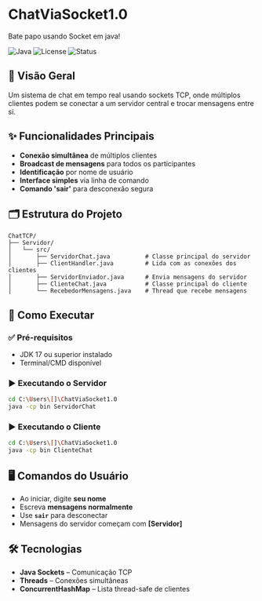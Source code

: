 # ChatViaSocket1.0
Bate papo usando Socket em java!

![Java](https://img.shields.io/badge/Java-17%2B-blue)
![License](https://img.shields.io/badge/License-MIT-green)
![Status](https://img.shields.io/badge/Status-Completado-brightgreen)

## 📌 Visão Geral

Um sistema de chat em tempo real usando sockets TCP, onde múltiplos clientes podem se conectar a um servidor central e trocar mensagens entre si.

## ✨ Funcionalidades Principais

- **Conexão simultânea** de múltiplos clientes
- **Broadcast de mensagens** para todos os participantes
- **Identificação** por nome de usuário
- **Interface simples** via linha de comando
- **Comando 'sair'** para desconexão segura

## 🗂️ Estrutura do Projeto

```plain
ChatTCP/
├── Servidor/
│   └── src/
│       ├── ServidorChat.java          # Classe principal do servidor
│       ├── ClientHandler.java         # Lida com as conexões dos clientes
│       ├── ServidorEnviador.java      # Envia mensagens do servidor
│       ├── ClienteChat.java           # Classe principal do cliente
│       └── RecebedorMensagens.java    # Thread que recebe mensagens
```


## 🚀 Como Executar

### ✅ Pré-requisitos

- JDK 17 ou superior instalado  
- Terminal/CMD disponível  

### ▶️ Executando o Servidor

```bash
cd C:\Users\[]\ChatViaSocket1.0
java -cp bin ServidorChat
```
### ▶️ Executando o Cliente

```bash
cd C:\Users\[]\ChatViaSocket1.0
java -cp bin ClienteChat
```

## 🖥️ Comandos do Usuário

- Ao iniciar, digite **seu nome**
- Escreva **mensagens normalmente**
- Use **`sair`** para desconectar
- Mensagens do servidor começam com **[Servidor]**

## 🛠️ Tecnologias

- **Java Sockets** – Comunicação TCP
- **Threads** – Conexões simultâneas
- **ConcurrentHashMap** – Lista thread-safe de clientes

